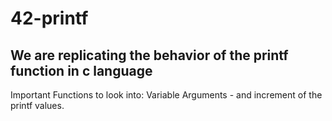 # 42-printf
We are replicating the behavior of the printf function in c language 
--------------------------------------------------------------------
Important Functions to look into: 
Variable Arguments - and increment of the printf values. 

